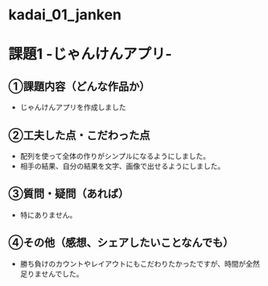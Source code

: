 # kadai_01_janken
# 課題1 -じゃんけんアプリ-

## ①課題内容（どんな作品か）
- じゃんけんアプリを作成しました

## ②工夫した点・こだわった点
- 配列を使って全体の作りがシンプルになるようにしました。
- 相手の結果、自分の結果を文字、画像で出せるようにしました。

## ③質問・疑問（あれば）
- 特にありません。

## ④その他（感想、シェアしたいことなんでも）
- 勝ち負けのカウントやレイアウトにもこだわりたかったですが、時間が全然足りませんでした。
